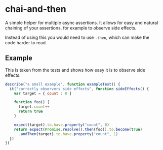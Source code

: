 # chai-and-then
A simple helper for multiple async assertions. It allows for easy and natural
chaining of your assertions, for example to observe side effects.

Instead of using this you would need to use `.then`, which can make the code
harder to read.

## Example
This is taken from the tests and shows how easy it is to observe side effects.

```javascript
describe("a small example", function exampleTest() {
  it("correctly observers side effects", function sideEffects() {
    var target = { count : 0 }

    function foo() {
      target.count++
      return true
    }

    expect(target).to.have.property("count", 0)
    return expect(Promise.resolve().then(foo)).to.become(true)
      .andThen(target).to.have.property("count", 1)
  })
})
```
